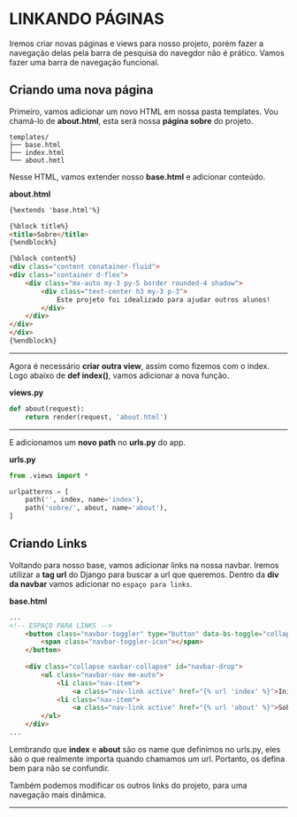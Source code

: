 # LINKANDO PÁGINAS
Iremos criar novas páginas e views para nosso projeto, porém fazer a navegação delas pela barra de pesquisa do navegdor não é prático. Vamos fazer uma barra de navegação funcional.

## Criando uma nova página
Primeiro, vamos adicionar um novo HTML em nossa pasta templates. Vou chamá-lo de **about.html**, esta será nossa **página sobre** do projeto.
```
templates/
├── base.html
├── index.html
└── about.hmtl
```
Nesse HTML, vamos extender nosso **base.html** e adicionar conteúdo.

**about.html**
```html
{%extends 'base.html'%}

{%block title%}
<title>Sobre</title>
{%endblock%}

{%block content%}
<div class="content conatainer-fluid">
<div class="container d-flex">
    <div class="mx-auto my-3 py-5 border rounded-4 shadow">
        <div class="text-center h3 my-3 p-3">
            Este projeto foi idealizado para ajudar outros alunos!
        </div>
    </div>
</div>
</div>
{%endblock%}
```
---
Agora é necessário **criar outra view**, assim como fizemos com o index. Logo abaixo de **def index()**, vamos adicionar a nova função.

**views.py**
```py
def about(request):
    return render(request, 'about.html')
```
---
E adicionamos um **novo path** no **urls.py** do app.

**urls.py**
```py
from .views import *

urlpatterns = [
    path('', index, name='index'),
    path('sobre/', about, name='about'),
]
```

## Criando Links
Voltando para nosso base, vamos adicionar links na nossa navbar. Iremos utilizar a **tag url** do Django para buscar a url que queremos. Dentro da **div da navbar** vamos adicionar no `espaço para links`.

**base.html**
```html
...
<!-- ESPAÇO PARA LINKS -->
    <button class="navbar-toggler" type="button" data-bs-toggle="collapse" data-bs-target="#navbar-drop"  aria-controls="navbar-drop" aria-expanded="false" aria-label="Toggle navigation">
        <span class="navbar-toggler-icon"></span>
    </button>
    
    <div class="collapse navbar-collapse" id="navbar-drop">
        <ul class="navbar-nav me-auto">
            <li class="nav-item">
                <a class="nav-link active" href="{% url 'index' %}">Início</a>
            <li class="nav-item">
                <a class="nav-link active" href="{% url 'about' %}">Sobre</a>    
        </ul>
    </div>
...
```
Lembrando que **index** e **about** são os name que definimos no urls.py, eles são o que realmente importa quando chamamos um url. Portanto, os defina bem para não se confundir.

Também podemos modificar os outros links do projeto, para uma navegação mais dinâmica.

---